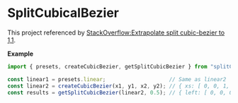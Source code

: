 # SplitCubicalBezier

This project referenced by [StackOverflow:Extrapolate split cubic-bezier to 1,1](https://stackoverflow.com/questions/23475372/extrapolate-split-cubic-bezier-to-1-1).


**Example**

```js
import { presets, createCubicBezier, getSplitCubicBezier } from "splitCubicalBezier";

const linear1 = presets.linear;                    // Same as linear2
const linear2 = createCubicBezier(x1, y1, x2, y2); // { xs: [ 0, 0, 1, 1 ], ys: [ 0, 0, 1, 1 ] }
const results = getSplitCubicBezier(linear2, 0.5); // { left: [ 0, 0, 0.5, 0.5 ], right: [ 0.5, 0.5, 1, 1 ] }
```
